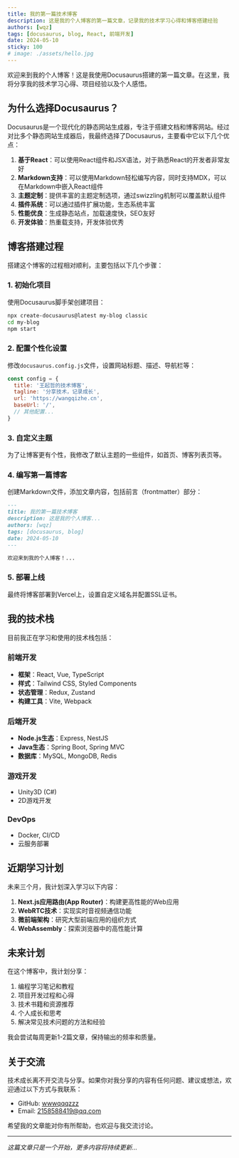 ```yaml
---
title: 我的第一篇技术博客
description: 这是我的个人博客的第一篇文章，记录我的技术学习心得和博客搭建经验
authors: [wqz]
tags: [docusaurus, blog, React, 前端开发]
date: 2024-05-10
sticky: 100
# image: ./assets/hello.jpg
---
```


欢迎来到我的个人博客！这是我使用Docusaurus搭建的第一篇文章。在这里，我将分享我的技术学习心得、项目经验以及个人感悟。

<!-- truncate -->

## 为什么选择Docusaurus？

Docusaurus是一个现代化的静态网站生成器，专注于搭建文档和博客网站。经过对比多个静态网站生成器后，我最终选择了Docusaurus，主要看中它以下几个优点：

1. **基于React**：可以使用React组件和JSX语法，对于熟悉React的开发者非常友好
2. **Markdown支持**：可以使用Markdown轻松编写内容，同时支持MDX，可以在Markdown中嵌入React组件
3. **主题定制**：提供丰富的主题定制选项，通过swizzling机制可以覆盖默认组件
4. **插件系统**：可以通过插件扩展功能，生态系统丰富
5. **性能优良**：生成静态站点，加载速度快，SEO友好
6. **开发体验**：热重载支持，开发体验优秀

## 博客搭建过程

搭建这个博客的过程相对顺利，主要包括以下几个步骤：

### 1. 初始化项目

使用Docusaurus脚手架创建项目：

```bash
npx create-docusaurus@latest my-blog classic
cd my-blog
npm start
```

### 2. 配置个性化设置

修改`docusaurus.config.js`文件，设置网站标题、描述、导航栏等：

```js
const config = {
  title: '王起哲的技术博客',
  tagline: '分享技术，记录成长',
  url: 'https://wangqizhe.cn',
  baseUrl: '/',
  // 其他配置...
}
```

### 3. 自定义主题

为了让博客更有个性，我修改了默认主题的一些组件，如首页、博客列表页等。

### 4. 编写第一篇博客

创建Markdown文件，添加文章内容，包括前言（frontmatter）部分：

```md
---
title: 我的第一篇技术博客
description: 这是我的个人博客...
authors: [wqz]
tags: [docusaurus, blog]
date: 2024-05-10
---

欢迎来到我的个人博客！...
```

### 5. 部署上线

最终将博客部署到Vercel上，设置自定义域名并配置SSL证书。

## 我的技术栈

目前我正在学习和使用的技术栈包括：

### 前端开发
- **框架**：React, Vue, TypeScript
- **样式**：Tailwind CSS, Styled Components
- **状态管理**：Redux, Zustand
- **构建工具**：Vite, Webpack

### 后端开发
- **Node.js生态**：Express, NestJS
- **Java生态**：Spring Boot, Spring MVC
- **数据库**：MySQL, MongoDB, Redis

### 游戏开发
- Unity3D (C#)
- 2D游戏开发

### DevOps
- Docker, CI/CD
- 云服务部署

## 近期学习计划

未来三个月，我计划深入学习以下内容：

1. **Next.js应用路由(App Router)**：构建更高性能的Web应用
2. **WebRTC技术**：实现实时音视频通信功能
3. **微前端架构**：研究大型前端应用的组织方式
4. **WebAssembly**：探索浏览器中的高性能计算

## 未来计划

在这个博客中，我计划分享：

1. 编程学习笔记和教程
2. 项目开发过程和心得
3. 技术书籍和资源推荐
4. 个人成长和思考
5. 解决常见技术问题的方法和经验

我会尝试每周更新1-2篇文章，保持输出的频率和质量。

## 关于交流

技术成长离不开交流与分享。如果你对我分享的内容有任何问题、建议或想法，欢迎通过以下方式与我联系：

- GitHub: [wwwqqqzzz](https://github.com/wwwqqqzzz)
- Email: 2158588419@qq.com

希望我的文章能对你有所帮助，也欢迎与我交流讨论。

---

*这篇文章只是一个开始，更多内容将持续更新...* 